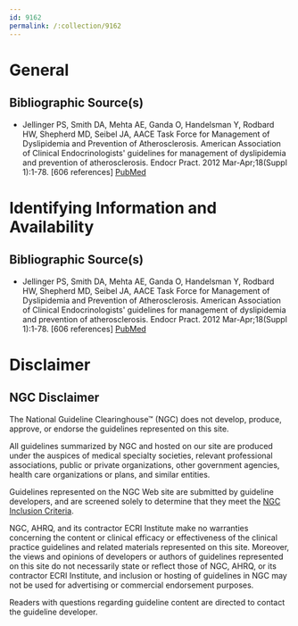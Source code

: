 ```yaml
---
id: 9162
permalink: /:collection/9162
---
```


# General

## Bibliographic Source(s)

- Jellinger PS, Smith DA, Mehta AE, Ganda O, Handelsman Y, Rodbard HW, Shepherd MD, Seibel JA, AACE Task Force for Management of Dyslipidemia and Prevention of Atherosclerosis. American Association of Clinical Endocrinologists' guidelines for management of dyslipidemia and prevention of atherosclerosis. Endocr Pract. 2012 Mar-Apr;18(Suppl 1):1-78. [606 references] [ PubMed ](http://www.ncbi.nlm.nih.gov/entrez/query.fcgi?cmd=Retrieve&db=pubmed&dopt=Abstract&list_uids=22522068)

# Identifying Information and Availability

## Bibliographic Source(s)

- Jellinger PS, Smith DA, Mehta AE, Ganda O, Handelsman Y, Rodbard HW, Shepherd MD, Seibel JA, AACE Task Force for Management of Dyslipidemia and Prevention of Atherosclerosis. American Association of Clinical Endocrinologists' guidelines for management of dyslipidemia and prevention of atherosclerosis. Endocr Pract. 2012 Mar-Apr;18(Suppl 1):1-78. [606 references] [ PubMed ](http://www.ncbi.nlm.nih.gov/entrez/query.fcgi?cmd=Retrieve&db=pubmed&dopt=Abstract&list_uids=22522068)

# Disclaimer

## NGC Disclaimer

The National Guideline Clearinghouse™ (NGC) does not develop, produce, approve, or endorse the guidelines represented on this site.

All guidelines summarized by NGC and hosted on our site are produced under the auspices of medical specialty societies, relevant professional associations, public or private organizations, other government agencies, health care organizations or plans, and similar entities.

Guidelines represented on the NGC Web site are submitted by guideline developers, and are screened solely to determine that they meet the [NGC Inclusion Criteria](/help-and-about/summaries/inclusion-criteria).

NGC, AHRQ, and its contractor ECRI Institute make no warranties concerning the content or clinical efficacy or effectiveness of the clinical practice guidelines and related materials represented on this site. Moreover, the views and opinions of developers or authors of guidelines represented on this site do not necessarily state or reflect those of NGC, AHRQ, or its contractor ECRI Institute, and inclusion or hosting of guidelines in NGC may not be used for advertising or commercial endorsement purposes.

Readers with questions regarding guideline content are directed to contact the guideline developer.

